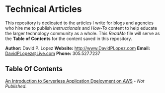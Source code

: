 # Technical Articles
This repository is dedicated to the articles I write for blogs and agencies who hire me to publish *Instructionals* and *How-To* content to help educate the larger technology community as a whole. This *ReadMe* file will serve as the **Table of Contents** for the content saved in this repository.

**Author:** David P. Lopez
**Website:** http://www.DavidPLopez.com
**Email:** DavidPLopez@Live.com
**Phone:** 305.527.7237

## Table Of Contents

[An Introduction to Serverless Application Dpeloyment on AWS]() - *Not Published.*